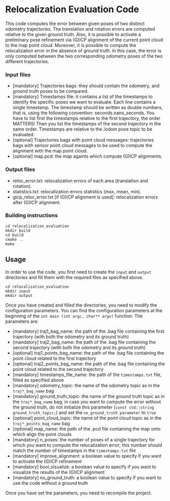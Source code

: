 # Relocalization Evaluation Code
This code computes the error between given poses of two distinct odometry trajectories. The translation and rotation errors are computed relative to the given ground truth. Also, it is possible to activate a preliminary pose refinement via (G)ICP alignment of the current point cloud to the map point cloud. Moreover, it is possible to compute the relocalization error in the absence of ground truth. In this case, the error is only computed between the two corresponding odometry poses of the two different trajectories.

### Input files
- [mandatory] Trajectories bags: they should contain the odometry, and ground truth poses to be compared.
- [mandatory] Timestamps file: it contains a list of the timestamps to identify the specific poses we want to evaluate. Each line contains a single timestamp. The timestamp should be written as double numbers, that is, using the following convention: seconds.nano_seconds. You have to list first the timestamps relative to the first trajectory, the order MATTERS! Then you list the timestamps of the second trajectory in the same order. Timestamps are relative to the /odom pose topic to be evaluated.
- [optional] Trajectories bags with point cloud messages: trajectories bags with sensor point cloud messages to be used to compute the alignment with the map point cloud.
- [optional] map.pcd: the map againts which compute (G)ICP alignments.

### Output files
- reloc_error.txt: relocalization errors of each area (translation and rotation).
- statistics.txt: relocalization errors statistics (max, mean, min).
- gicp_reloc_error.txt [if (G)ICP alignment is used]: relocalization errors after (G)ICP alignment.


### Building instructions
```
cd relocalization_evaluation
mkdir build
cd build
cmake ..
make
```
## Usage
In order to use the code, you first need to create the ```input``` and ```output``` directories and fill them with the required files as specified above.
```
cd relocalization_evaluation
mkdir input
mkdir output
```
Once you have created and filled the directories, you need to modify the configuration parameters. You can find the configuration parameters at the beginning of the ```int main (int argc, char** argv)``` function. The parameters are:
- [mandatory] traj1_bag_name: the path of the .bag file containing the first trajectory (with both the odometry and its ground truth)
- [mandatory] traj2_bag_name: the path of the .bag file containing the second trajectory (with both the odometry and its ground truth)
- [optional] traj1_points_bag_name: the path of the .bag file containing the point cloud related to the first trajectory
- [optional] traj2_points_bag_name: the path of the .bag file containing the point cloud related to the second trajectory
- [mandatory] timestamps_file_name: the path of the ```timestamps.txt``` file, filled as specified above
- [mandatory] odometry_topic: the name of the odometry topic as in the ```traj*_bag_name``` bag
- [mandatory] ground_truth_topic: the name of the ground truth topic as in the ```traj*_bag_name``` bag; in case you want to compute the error without the ground truth, do not initialize this parameter (```const std::string ground_truth_topic;```) and set the ```no_ground_truth parameter``` to ```true```
- [optional] point_cloud_topic: the name of the point cloud topic as in the ```traj*_points_bag_name``` bag
- [optional] map_name: the path of the .pcd file containing the map onto which align the point clouds
- [mandatory] n_poses: the number of poses of a single trajectory for which you want to compute the relocalization error; this number should match the number of timestamps in the ```timestamps.txt``` file 
- [mandatory] improve_alignment: a boolean value to specify if you want to activate the (G)ICP refinement
- [mandatory] bool_visualize: a boolean value to specify if you want to visualize the results of the (G)ICP alignment
- [mandatory] no_ground_truth: a boolean value to specify if you want to use the code without a ground truth

Once you have set the parameters, you need to recompile the project.
